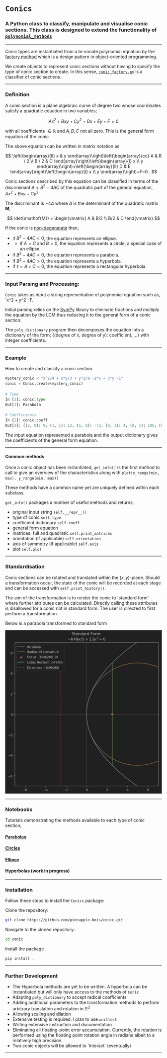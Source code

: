 # `Conics`
### A Python class to classify, manipulate and visualise conic sections. This class is designed to extend the functionality of [`polynomial_methods`](https://github.com/pineapple-bois/polynomial-methods)

----

Conic types are instantiated from a bi-variate polynomial equation by the [factory method](https://en.wikipedia.org/wiki/Factory_method_pattern) which is a design pattern in object-oriented programming. 

We create objects to represent conic sections without having to specify the type of conic section to create. 
In this sense, [`conic_factory.py`](conics/conic_factory.py) is a classifier of conic sections. 

----

### Definition

A conic section is a plane algebraic curve of degree two whose coordinates satisfy a quadratic equation in two variables;

$$
Ax^2 + Bxy + Cy^2 + Dx + Ey + F = 0
$$

with all coefficients $\in \mathbb{R}$ and $A, B, C$ not all zero. This is the general form equation of the conic

The above equation can be written in matrix notation as

$$
\left(\begin{array}{ll}
x & y
\end{array}\right)\left(\begin{array}{cc}
A & B / 2 \\
B / 2 & C
\end{array}\right)\left(\begin{array}{l}
x \\
y
\end{array}\right)+\left(\begin{array}{ll}
D & E
\end{array}\right)\left(\begin{array}{l}
x \\
y
\end{array}\right)+F=0 .
$$

Conic sections described by this equation can be classified in terms of the discriminant $\Delta = B^2 -4AC$ of the quadratic part of the general equation, $Ax^2 + Bxy + Cy^2$.

The discriminant is $-4\Delta$ where $\Delta$ is the determinant of the quadratic matrix $\textbf{M}$,

$$
\det(\mathbf{M}) = 
\begin{vmatrix}
A & B/2 \\
B/2 & C 
\end{vmatrix}
$$

If the conic is [non-degenerate](https://en.wikipedia.org/wiki/Degenerate_conic) then, 

- if $B^2-4 A C<0$, the equation represents an ellipse.
- - if $A=C$ and $B=0$, the equation represents a circle, a special case of an ellipse.
- if $B^2-4 A C=0$, the equation represents a parabola.
- if $B^2-4 A C>0$, the equation represents a hyperbola.
- if $\tau=A+C=0$, the equation represents a rectangular hyperbola.

----

### Input Parsing and Processing: 
`Conic` takes as input a string representation of polynomial equation such as, 'x^2 + y^2 -1'. 

Initial parsing relies on the [SymPy](https://www.sympy.org/en/index.html) library to eliminate fractions and multiply the equation by the LCM thus reducing it to the general form of a conic section.

The `poly_dictionary` program then decomposes the equation into a dictionary of the form; {(degree of x, degree of y): coefficient, ...} with integer coefficients.

----

### Example

How to create and classify a conic section. 

```python
mystery_conic = "x^2/4 + x*y/3 + y^2/9 -2*x + 3*y -1"
conic = Conic.create(mystery_conic)

# Type
In [1]: conic.type
Out[1]: Parabola

# Coefficients
In [2]: conic.coeff
Out[2]: {(2, 0): 9, (1, 1): 12, (1, 0): -72, (0, 2): 4, (0, 1): 108, (0, 0): -36}
```
The input equation represented a parabola and the output dictionary gives the coefficients of the general form equation.

----

#### Common methods

Once a conic object has been instantiated, `get_info()` is the first method to call to give an overview of the characteristics along with `plot(x_range(min, max), y_range(min, max))` 

These methods have a common name yet are uniquely defined within each subclass.

`get_info()` packages a number of useful methods and returns;
- original input string `self.__repr__()`
- type of conic `self.type`
- coefficient dictionary `self.coeff`
- general form equation
- matrices: full and quadratic `self.print_matrices`
- orientation (if applicable) `self.orientation`
- axis of symmetry (if applicable) `self.axis`
- plot `self.plot`

----

### Standardisation

Conic sections can be rotated and translated within the $(x, y)$-plane. Should a transformation occur, the state of the conic will be recorded at each stage and can be accessed with `self.print_history()`.

The aim of the transformation is to render the conic to 'standard form' where further attributes can be calculated. Directly calling these attributes is disallowed for a conic not in standard form. The user is directed to first perform a transformation.

Below is a parabola transformed to standard form

![img](Images/Standard_parabola.png)

----

### Notebooks

Tutorials demonstrating the methods available to each type of conic section;

#### [Parabolas](Notebooks/Parabolas.ipynb)

#### [Circles](Notebooks/Circles.ipynb)

#### [Ellipse](Notebooks/Ellipse.ipynb)

#### Hyperbolas (work in progress)

----

### Installation

Follow these steps to install the `Conics` package:

Clone the repository:

```bash
git clone https://github.com/pineapple-bois/conic.git
```

Navigate to the cloned repository:

```bash
cd conic
```

Install the package

```bash
pip install .
```

----

### Further Development

- The Hyperbola methods are yet to be written. A hyperbola can be instantiated but will only have access to the methods of `Conic`
- Adapting `poly_dictionary` to accept radical coefficients 
- Adding additional parameters to the transformation methods to perform arbitrary translation and rotation in $\mathbb{E}^2$
- Allowing scaling and dilation
- Extensive testing is required. I plan to use `unittest`
- Writing extensive instruction and documentation
- Eliminating all floating-point error accumulation. Currently, the rotation is performed using the floating point rotation angle in radians albeit to a relatively high precision.
- Two conic objects will be allowed to 'interact' (eventually)

----